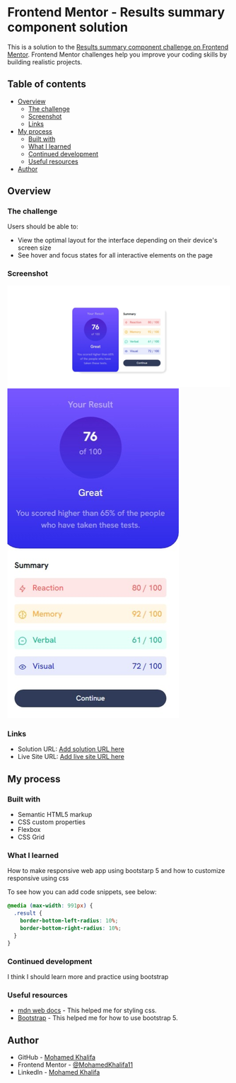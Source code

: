 # Frontend Mentor - Results summary component solution

This is a solution to the [Results summary component challenge on Frontend Mentor](https://www.frontendmentor.io/challenges/results-summary-component-CE_K6s0maV). Frontend Mentor challenges help you improve your coding skills by building realistic projects.

## Table of contents

- [Overview](#overview)
  - [The challenge](#the-challenge)
  - [Screenshot](#screenshot)
  - [Links](#links)
- [My process](#my-process)
  - [Built with](#built-with)
  - [What I learned](#what-i-learned)
  - [Continued development](#continued-development)
  - [Useful resources](#useful-resources)
- [Author](#author)

## Overview

### The challenge

Users should be able to:

- View the optimal layout for the interface depending on their device's screen size
- See hover and focus states for all interactive elements on the page

### Screenshot

![](/Screenshots/Screenshot%201.jpeg)
![](/Screenshots/Screenshot%202.jpeg)

### Links

- Solution URL: [Add solution URL here](https://your-solution-url.com)
- Live Site URL: [Add live site URL here](https://your-live-site-url.com)

## My process

### Built with

- Semantic HTML5 markup
- CSS custom properties
- Flexbox
- CSS Grid

### What I learned

How to make responsive web app using bootstarp 5 and how to customize responsive using css

To see how you can add code snippets, see below:

```css
@media (max-width: 991px) {
  .result {
    border-bottom-left-radius: 10%;
    border-bottom-right-radius: 10%;
  }
}
```

### Continued development

I think I should learn more and practice using bootstrap

### Useful resources

- [mdn web docs](https://developer.mozilla.org/en-US/) - This helped me for styling css.
- [Bootstrap](https://getbootstrap.com/docs/5.2/utilities/) - This helped me for how to use bootstrap 5.

## Author

- GitHub - [Mohamed Khalifa](https://github.com/MohamedKhalifa11)
- Frontend Mentor - [@MohamedKhalifa11](https://www.frontendmentor.io/profile/MohamedKhalifa11)
- LinkedIn - [Mohamed Khalifa](https://www.linkedin.com/in/mohamed-khalifa11)
